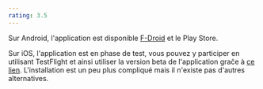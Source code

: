 ```yaml
---
rating: 3.5
---
```


Sur Android, l'application est disponible [F-Droid](https://f-droid.org/fr/packages/wangdaye.com.geometricweather/) et le Play Store. 

Sur iOS, l'application est en phase de test, vous pouvez y participer en utilisant TestFlight et ainsi utiliser la version beta de l'application graĉe à [ce lien](https://testflight.apple.com/join/sipVnAZC). L'installation est un peu plus compliqué mais il n'existe pas d'autres alternatives.

